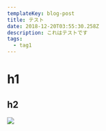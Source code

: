 ```yaml
---
templateKey: blog-post
title: テスト
date: 2018-12-20T03:55:30.258Z
description: これはテストです
tags:
  - tag1
---
```

# h1

## h2

![](/img/logo-1.png)
